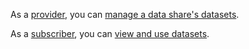 As a [provider](hdx1681040827922.md), you can [manage a data share's datasets](rfg1681040443995.md).

As a [subscriber](hdx1681040827922.md), you can [view and use datasets](hfx1686247226223.md).

